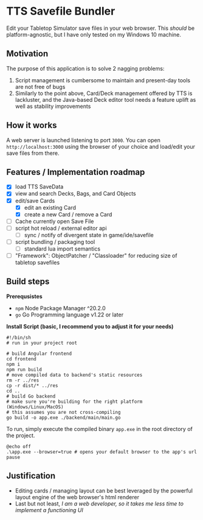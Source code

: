 # TTS Savefile Bundler
Edit your Tabletop Simulator save files in your web browser. This _should_ be platform-agnostic, but I have only tested 
on my Windows 10 machine.

## Motivation
The purpose of this application is to solve 2 nagging problems:

1. Script management is cumbersome to maintain and present-day tools are not free of bugs
2. Similarly to the point above, Card/Deck management offered by TTS is lackluster, and the Java-based Deck editor tool
   needs a feature uplift as well as stability improvements

## How it works

A web server is launched listening to port `3000`. You can open `http://localhost:3000` using the browser of your choice
and load/edit your save files from there.

## Features / Implementation roadmap

- [X] load TTS SaveData
- [X] view and search Decks, Bags, and Card Objects
- [X] edit/save Cards
  - [X] edit an existing Card
  - [X] create a new Card / remove a Card
- [ ] Cache currently open Save File
- [ ] script hot reload / external editor api
  - [ ] sync / notify of divergent state in game/ide/savefile
- [ ] script bundling / packaging tool
  - [ ] standard lua import semantics
- [ ] "Framework": ObjectPatcher / "Classloader" for reducing size of tabletop savefiles

## Build steps
**Prerequsistes**
- `npm` Node Package Manager ^20.2.0
- `go` Go Programming language v1.22 or later

**Install Script (basic, I recommend you to adjust it for your needs)**
```shell
#!/bin/sh
# run in your project root

# build Angular frontend
cd frontend
npm i
npm run build
# move compiled data to backend's static resources
rm -r ../res
cp -r dist/* ../res
cd ..
# build Go backend
# make sure you're building for the right platform (Windows/Linux/MacOS)
# this assumes you are not cross-compiling
go build -o app.exe ./backend/main/main.go
```
To run, simply execute the compiled binary `app.exe` in the root directory of the project.
```shell
@echo off
.\app.exe --browser=true # opens your default browser to the app's url
pause
```


## Justification
- Editing cards / managing layout can be best leveraged by the powerful layout engine of the web browser's html renderer
- Last but not least, _I am a web developer, so it takes me less time to implement a functioning UI_
